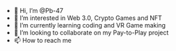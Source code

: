 - 👋 Hi, I’m @Pb-47
- 👀 I’m interested in Web 3.0, Crypto Games and NFT
- 🌱 I’m currently learning coding and VR Game making
- 💞️ I’m looking to collaborate on my Pay-to-Play project
- 📫 How to reach me 

<!---
Pb-47/Pb-47 is a ✨ special ✨ repository because its `README.md` (this file) appears on your GitHub profile.
You can click the Preview link to take a look at your changes.
--->
